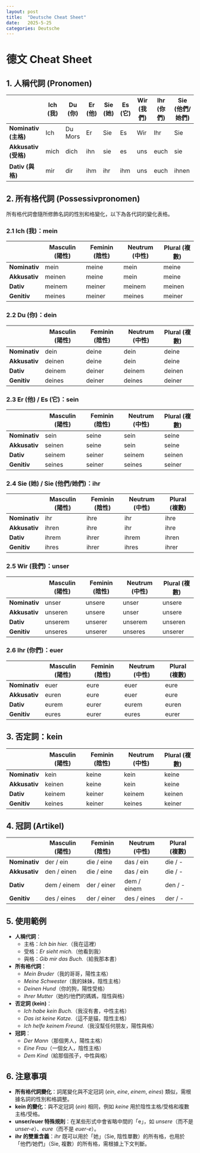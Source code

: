 ```yaml
---
layout: post
title:  "Deutsche Cheat Sheet"
date:   2025-5-25
categories: Deutsche
---
```


<!-- 流量追蹤 -->
<script src="{{ '/assets/js/momo-script.js' | relative_url }}"></script>

# 德文 Cheat Sheet

## 1. 人稱代詞 (Pronomen)

|           | Ich (我) | Du (你) | Er (他) | Sie (她) | Es (它) | Wir (我們) | Ihr (你們) | Sie (他們/她們) |
|-----------|----------|---------|---------|---------|---------|-----------|-----------|---------------|
| **Nominativ (主格)** | Ich      | Du Mors      | Er      | Sie     | Es      | Wir       | Ihr       | Sie           |
| **Akkusativ (受格)** | mich     | dich    | ihn     | sie     | es      | uns       | euch      | sie           |
| **Dativ (與格)**     | mir      | dir     | ihm     | ihr     | ihm     | uns       | euch      | ihnen         |

## 2. 所有格代詞 (Possessivpronomen)

所有格代詞會隨所修飾名詞的性別和格變化，以下為各代詞的變化表格。

### 2.1 Ich (我)：mein

|              | Masculin (陽性) | Feminin (陰性) | Neutrum (中性) | Plural (複數) |
|--------------|-----------------|----------------|----------------|---------------|
| **Nominativ** | mein            | meine          | mein           | meine         |
| **Akkusativ** | meinen          | meine          | mein           | meine         |
| **Dativ**     | meinem          | meiner         | meinem         | meinen        |
| **Genitiv**   | meines          | meiner         | meines         | meiner        |

### 2.2 Du (你)：dein

|              | Masculin (陽性) | Feminin (陰性) | Neutrum (中性) | Plural (複數) |
|--------------|-----------------|----------------|----------------|---------------|
| **Nominativ** | dein            | deine          | dein           | deine         |
| **Akkusativ** | deinen          | deine          | dein           | deine         |
| **Dativ**     | deinem          | deiner         | deinem         | deinen        |
| **Genitiv**   | deines          | deiner         | deines         | deiner        |

### 2.3 Er (他) / Es (它)：sein

|              | Masculin (陽性) | Feminin (陰性) | Neutrum (中性) | Plural (複數) |
|--------------|-----------------|----------------|----------------|---------------|
| **Nominativ** | sein            | seine          | sein           | seine         |
| **Akkusativ** | seinen          | seine          | sein           | seine         |
| **Dativ**     | seinem          | seiner         | seinem         | seinen        |
| **Genitiv**   | seines          | seiner         | seines         | seiner        |

### 2.4 Sie (她) / Sie (他們/她們)：ihr

|              | Masculin (陽性) | Feminin (陰性) | Neutrum (中性) | Plural (複數) |
|--------------|-----------------|----------------|----------------|---------------|
| **Nominativ** | ihr             | ihre           | ihr            | ihre          |
| **Akkusativ** | ihren           | ihre           | ihr            | ihre          |
| **Dativ**     | ihrem           | ihrer          | ihrem          | ihren         |
| **Genitiv**   | ihres           | ihrer          | ihres          | ihrer         |

### 2.5 Wir (我們)：unser

|              | Masculin (陽性) | Feminin (陰性) | Neutrum (中性) | Plural (複數) |
|--------------|-----------------|----------------|----------------|---------------|
| **Nominativ** | unser           | unsere         | unser          | unsere        |
| **Akkusativ** | unseren         | unsere         | unser          | unsere        |
| **Dativ**     | unserem         | unserer        | unserem        | unseren       |
| **Genitiv**   | unseres         | unserer        | unseres        | unserer       |

### 2.6 Ihr (你們)：euer

|              | Masculin (陽性) | Feminin (陰性) | Neutrum (中性) | Plural (複數) |
|--------------|-----------------|----------------|----------------|---------------|
| **Nominativ** | euer            | eure           | euer           | eure          |
| **Akkusativ** | euren           | eure           | euer           | eure          |
| **Dativ**     | eurem           | eurer          | eurem          | euren         |
| **Genitiv**   | eures           | eurer          | eures          | eurer         |

## 3. 否定詞：kein

|              | Masculin (陽性) | Feminin (陰性) | Neutrum (中性) | Plural (複數) |
|--------------|-----------------|----------------|----------------|---------------|
| **Nominativ** | kein            | keine          | kein           | keine         |
| **Akkusativ** | keinen          | keine          | kein           | keine         |
| **Dativ**     | keinem          | keiner         | keinem         | keinen        |
| **Genitiv**   | keines          | keiner         | keines         | keiner        |

## 4. 冠詞 (Artikel)

|              | Masculin (陽性) | Feminin (陰性) | Neutrum (中性) | Plural (複數) |
|--------------|-----------------|----------------|----------------|---------------|
| **Nominativ** | der / ein       | die / eine     | das / ein      | die / -       |
| **Akkusativ** | den / einen     | die / eine     | das / ein      | die / -       |
| **Dativ**     | dem / einem     | der / einer    | dem / einem    | den / -       |
| **Genitiv**   | des / eines     | der / einer    | des / eines    | der / -       |

## 5. 使用範例
- **人稱代詞**：
  - 主格：*Ich bin hier.*（我在這裡）
  - 受格：*Er sieht mich.*（他看到我）
  - 與格：*Gib mir das Buch.*（給我那本書）
- **所有格代詞**：
  - *Mein Bruder*（我的哥哥，陽性主格）
  - *Meine Schwester*（我的妹妹，陰性主格）
  - *Deinen Hund*（你的狗，陽性受格）
  - *Ihrer Mutter*（她的/他們的媽媽，陰性與格）
- **否定詞 (kein)**：
  - *Ich habe kein Buch.*（我沒有書，中性主格）
  - *Das ist keine Katze.*（這不是貓，陰性主格）
  - *Ich helfe keinem Freund.*（我沒幫任何朋友，陽性與格）
- **冠詞**：
  - *Der Mann*（那個男人，陽性主格）
  - *Eine Frau*（一個女人，陰性主格）
  - *Dem Kind*（給那個孩子，中性與格）

## 6. 注意事項
- **所有格代詞變化**：詞尾變化與不定冠詞 (*ein*, *eine*, *einem*, *eines*) 類似，需根據名詞的性別和格調整。
- **kein 的變化**：與不定冠詞 (*ein*) 相同，例如 *keine* 用於陰性主格/受格和複數主格/受格。
- **unser/euer 特殊規則**：在某些形式中會省略中間的「e」，如 *unsere*（而不是 *unser-e*）、*eure*（而不是 *euer-e*）。
- **ihr 的雙重含義**：*ihr* 既可以用於「她」（Sie, 陰性單數）的所有格，也用於「他們/她們」（Sie, 複數）的所有格，需根據上下文判斷。